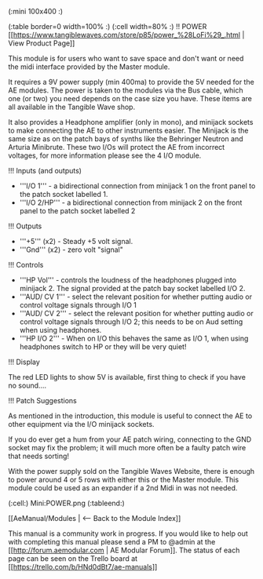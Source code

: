 (:mini 100x400 :)

(:table border=0 width=100% :)
(:cell width=80% :) 
!! POWER
[[https://www.tangiblewaves.com/store/p85/power_%28LoFi%29_.html | View Product Page]]

This module is for users who want to save space and don't want or need the midi interface provided by the Master module. 

It requires a 9V power supply (min 400ma) to provide the 5V needed for the AE modules.  The power is taken to the modules via the Bus cable, which one (or two) you need depends on the case size you have. These items are all available in the Tangible Wave shop.

It also provides a Headphone amplifier (only in mono), and minijack sockets to make connecting the AE to other instruments easier. The Minijack is the same size as on the patch bays of synths like the Behringer Neutron and Arturia Minibrute. These two I/Os will protect the AE from incorrect voltages, for more information please see the 4 I/O module.

!!! Inputs (and outputs)

* '''I/O 1''' -  a bidirectional connection from minijack 1 on the front panel to the patch socket labelled 1.
* '''I/O 2/HP''' - a bidirectional connection from  minijack 2 on the front panel to the patch socket labelled 2

!!! Outputs

* '''+5'''   (x2) -  Steady +5 volt signal.
* '''Gnd''' (x2) - zero volt "signal"

!!! Controls

* '''HP Vol''' - controls the loudness of the headphones plugged into minijack 2. The signal provided at the patch bay socket labelled I/O 2.
* '''AUD/ CV 1''' -  select the relevant position for whether putting audio or control voltage signals through I/O 1
* '''AUD/ CV 2''' - select the relevant position for whether putting audio or control voltage signals through I/O 2; this needs to be on Aud setting when using headphones.
* '''HP I/O 2''' - When on I/O this behaves the same as I/O 1, when using headphones switch to HP or they will be very quiet!

!!! Display

The red LED lights to show 5V is available, first thing to check if you have no sound....


!!! Patch Suggestions

As mentioned in the introduction, this module is useful to connect the AE to other equipment via the I/O minijack sockets.

If you do ever get a hum from your AE patch wiring, connecting to the GND  socket may fix the problem; it will much more often be a faulty patch wire that needs sorting!

With the power supply sold on the Tangible Waves Website, there is enough to power around 4 or 5 rows with either this or the Master module. This module could be used as an expander if a 2nd Midi in was not needed. 

(:cell:) Mini:POWER.png
(:tableend:)

[[AeManual/Modules | <-- Back to the Module Index]]

This manual is a community work in progress. If you would like to help out with completing this manual please send a PM to @admin at the [[http://forum.aemodular.com | AE Modular Forum]].  The status of each page can be seen on the Trello board at [[https://trello.com/b/HNd0dBt7/ae-manuals]]